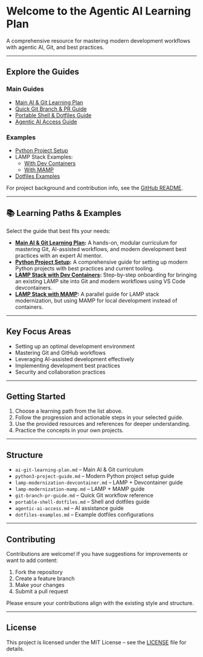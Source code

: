 # Welcome to the Agentic AI Learning Plan

A comprehensive resource for mastering modern development workflows with agentic AI, Git, and best practices.

---

## Explore the Guides

### Main Guides
- [Main AI & Git Learning Plan](ai-git-learning-plan.md)
- [Quick Git Branch & PR Guide](git-branch-pr-guide.md)
- [Portable Shell & Dotfiles Guide](portable-shell-dotfiles.md)
- [Agentic AI Access Guide](agentic-ai-access.md)

### Examples
- [Python Project Setup](python3-project-guide.md)
- LAMP Stack Examples:
  - [With Dev Containers](lamp-modernization-devcontainer.md)
  - [With MAMP](lamp-modernization-mamp.md)
- [Dotfiles Examples](dotfiles-examples.md)

For project background and contribution info, see the [GitHub README](https://github.com/coreyhines/git-ai-learning-plan/blob/main/README.md).

---

## 📚 Learning Paths & Examples

Select the guide that best fits your needs:

- **[Main AI & Git Learning Plan](ai-git-learning-plan.md):**
  A hands-on, modular curriculum for mastering Git, AI-assisted workflows, and modern development best practices with an expert AI mentor.
- **[Python Project Setup](python3-project-guide.md):**
  A comprehensive guide for setting up modern Python projects with best practices and current tooling.
- **[LAMP Stack with Dev Containers](lamp-modernization-devcontainer.md):**
  Step-by-step onboarding for bringing an existing LAMP site into Git and modern workflows using VS Code devcontainers.
- **[LAMP Stack with MAMP](lamp-modernization-mamp.md):**
  A parallel guide for LAMP stack modernization, but using MAMP for local development instead of containers.

---

## Key Focus Areas

- Setting up an optimal development environment
- Mastering Git and GitHub workflows
- Leveraging AI-assisted development effectively
- Implementing development best practices
- Security and collaboration practices

---

## Getting Started

1. Choose a learning path from the list above.
2. Follow the progression and actionable steps in your selected guide.
3. Use the provided resources and references for deeper understanding.
4. Practice the concepts in your own projects.

---

## Structure

- `ai-git-learning-plan.md` – Main AI & Git curriculum
- `python3-project-guide.md` – Modern Python project setup guide
- `lamp-modernization-devcontainer.md` – LAMP + Devcontainer guide
- `lamp-modernization-mamp.md` – LAMP + MAMP guide
- `git-branch-pr-guide.md` – Quick Git workflow reference
- `portable-shell-dotfiles.md` – Shell and dotfiles guide
- `agentic-ai-access.md` – AI assistance guide
- `dotfiles-examples.md` – Example dotfiles configurations

---

## Contributing

Contributions are welcome! If you have suggestions for improvements or want to add content:

1. Fork the repository
2. Create a feature branch
3. Make your changes
4. Submit a pull request

Please ensure your contributions align with the existing style and structure.

---

## License

This project is licensed under the MIT License – see the [LICENSE](LICENSE) file for details.
